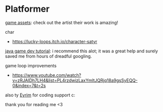 ﻿# Platformer

[game assets](https://trixelized.itch.io/starstring-fields):
check out the artist their work is amazing!

char
- https://lucky-loops.itch.io/character-satyr


[java game dev tutorial](https://www.youtube.com/playlist?list=PL4rzdwizLaxYmltJQRjq18a9gsSyEQQ-0):
i recommend this alot; it was a great help and surely saved me from hours of dreadful googling. 

game loop improvements
- https://www.youtube.com/watch?v=zRJAIDh7LH4&list=PL4rzdwizLaxYmltJQRjq18a9gsSyEQQ-0&index=7&t=2s

also ty [Eyrim](https://github.com/Eyrim) for coding support c:

thank you for reading me <3
